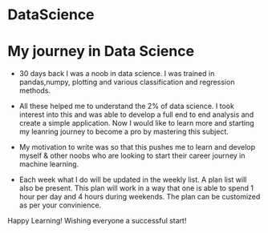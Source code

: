 # DataScience


# My journey in Data Science

 * 30 days back I was a noob in data science. I was trained in pandas,numpy, plotting and various classification and regression methods.
 * All these helped me to understand the 2% of data science. I took interest into this and was able to develop a full end to
 end analysis and create a simple application. Now I would like to learn more and starting my leanring journey to become a pro
 by mastering this subject.
 
 * My motivation to write was so that this pushes me to learn and develop myself & other noobs who are looking to start their career
 journey in machine learning.
 
 * Each week what I do will be updated in the weekly list. A plan list will also be present. This plan will work in a way that one is able to spend
 1 hour per day and 4 hours during weekends. The plan can be customized as per your convinience.
 
 Happy Learning! Wishing everyone a successful start!
